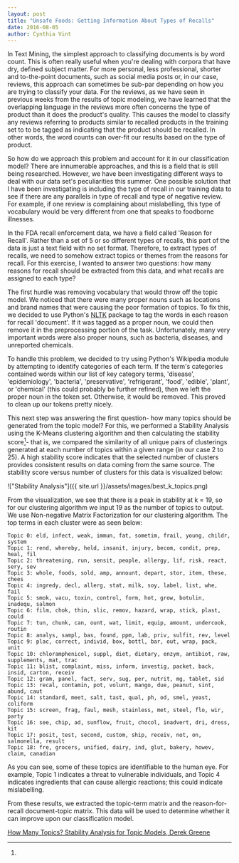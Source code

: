 ```yaml
---
layout: post
title: "Unsafe Foods: Getting Information About Types of Recalls"
date: 2016-08-05
author: Cynthia Vint
---
```


In Text Mining, the simplest approach to classifying documents is by word count. This is often really useful when you're dealing with corpora that have dry, defined subject matter. For more personal, less professional, shorter and to-the-point documents, such as social media posts or, in our case, reviews, this approach can sometimes be sub-par depending on how you are trying to classify your data. For the reviews, as we have seen in previous weeks from the results of topic modeling, we have learned that the overlapping language in the reviews more often concerns the type of product than it does the product's quality. This causes the model to classify any reviews referring to products similar to recalled products in the training set to to be tagged as indicating that the product should be recalled. In other words, the word counts can over-fit our results based on the type of product.

So how do we approach this problem and account for it in our classification model? There are innumerable approaches, and this is a field that is still being researched. However, we have been investigating different ways to deal with our data set's peculiarities this summer. One possible solution that I have been investigating is including the type of recall in our training data to see if there are any parallels in type of recall and type of negative review. For example, if one review is complaining about mislabelling, this type of vocabulary would be very different from one that speaks to foodborne illnesses.

In the FDA recall enforcement data, we have a field called 'Reason for Recall'. Rather than a set of 5 or so different types of recalls, this part of the data is just a text field with no set format. Therefore, to extract types of recalls, we need to somehow extract topics or themes from the reasons for recall. For this exercise, I wanted to answer two questions: how many reasons for recall should be extracted from this data, and what recalls are assigned to each type?

The first hurdle was removing vocabulary that would throw off the topic model. We noticed that there were many proper nouns such as locations and brand names that were causing the poor formation of topics. To fix this, we decided to use Python's [NLTK](http://www.nltk.org/) package to tag the words in each reason for recall 'document'. If it was tagged as a proper noun, we could then remove it in the preprocessing portion of the task. Unfortunately, many very important words were also proper nouns, such as bacteria, diseases, and unreported chemicals. 

To handle this problem, we decided to try using Python's Wikipedia module by attempting to identify categories of each term. If the term's categories contained words within our list of key category terms, 'disease', 'epidemiology', 'bacteria', 'preservative', 'refrigerant', 'food', 'edible', 'plant', or 'chemical' (this could probably be further refined), then we left the proper noun in the token set. Otherwise, it would be removed. This proved to clean up our tokens pretty nicely.

This next step was answering the first question- how many topics should be generated from the topic model? For this, we performed a Stability Analysis using the K-Means clustering algorithm and then calculating the stability score[^1]- that is, we compared the similarity of all unique pairs of clusterings generated at each number of topics within a given range (in our case 2 to 25). A high stability score indicates that the selected number of clusters provides consistent results on data coming from the same source. The stability score versus number of clusters for this data is visualized below:

!["Stability Analysis"]({{ site.url }}/assets/images/best_k_topics.png)

From the visualization, we see that there is a peak in stability at k = 19, so for our clustering algorithm we input 19 as the number of topics to output. We use Non-negative Matrix Factorization for our clustering algorithm. The top terms in each cluster were as seen below:

```
Topic 0: eld, infect, weak, immun, fat, sometim, frail, young, childr, system
Topic 1: rend, whereby, held, insanit, injury, becom, condit, prep, heal, fil
Topic 2: threatening, run, sensit, people, allergy, lif, risk, react, sery, sev
Topic 3: whole, foods, sold, amp, annount, depart, stor, item, these, chees
Topic 4: ingredy, decl, allerg, stat, milk, soy, label, list, whe, fail
Topic 5: smok, vacu, toxin, control, form, hot, grow, botulin, inadequ, salmon
Topic 6: film, chok, thin, slic, remov, hazard, wrap, stick, plast, could
Topic 7: tun, chunk, can, ount, wat, limit, equip, amount, undercook, routin
Topic 8: analys, sampl, bas, found, ppm, lab, priv, sulfit, rev, level
Topic 9: plac, correct, individ, box, bottl, bar, out, wrap, pack, unit
Topic 10: chloramphenicol, suppl, diet, dietary, enzym, antibiot, raw, supplements, mat, trac
Topic 11: blist, complaint, miss, inform, investig, packet, back, insid, carton, receiv
Topic 12: gram, panel, fact, serv, sug, per, nutrit, mg, tablet, sid
Topic 13: recal, contamin, pot, volunt, mango, due, peanut, sint, abund, caut
Topic 14: standard, meet, salt, tast, qual, ph, od, smel, yeast, coliform
Topic 15: screen, frag, faul, mesh, stainless, met, steel, flo, wir, party
Topic 16: see, chip, ad, sunflow, fruit, chocol, inadvert, dri, dress, kit
Topic 17: posit, test, second, custom, ship, receiv, not, on, salmonella, result
Topic 18: fre, grocers, unified, dairy, ind, glut, bakery, howev, claim, canadian
```

As you can see, some of these topics are identifiable to the human eye. For example, Topic 1 indicates a threat to vulnerable individuals, and Topic 4 indicates ingredients that can cause allergic reactions; this could indicate mislabelling.

From these results, we extracted the topic-term matrix and the reason-for-recall document-topic matrix. This data will be used to determine whether it can improve upon our classification model.

[^1]:
[How Many Topics? Stability Analysis for Topic Models, Derek Greene](http://derekgreene.com/howmanytopics/)
